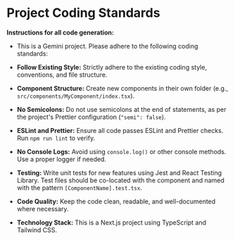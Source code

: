 # Project Coding Standards

**Instructions for all code generation:**

- This is a Gemini project. Please adhere to the following coding standards:

- **Follow Existing Style:** Strictly adhere to the existing coding style, conventions, and file structure.
- **Component Structure:** Create new components in their own folder (e.g., `src/components/MyComponent/index.tsx`).
- **No Semicolons:** Do not use semicolons at the end of statements, as per the project's Prettier configuration (`"semi": false`).
- **ESLint and Prettier:** Ensure all code passes ESLint and Prettier checks. Run `npm run lint` to verify.
- **No Console Logs:** Avoid using `console.log()` or other console methods. Use a proper logger if needed.
- **Testing:** Write unit tests for new features using Jest and React Testing Library. Test files should be co-located with the component and named with the pattern `[ComponentName].test.tsx`.
- **Code Quality:** Keep the code clean, readable, and well-documented where necessary.
- **Technology Stack:** This is a Next.js project using TypeScript and Tailwind CSS.
